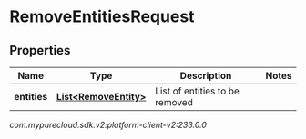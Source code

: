 # RemoveEntitiesRequest


## Properties

| Name | Type | Description | Notes |
| ------------ | ------------- | ------------- | ------------- |
| **entities** | [**List&lt;RemoveEntity&gt;**](RemoveEntity) | List of entities to be removed |  |




_com.mypurecloud.sdk.v2:platform-client-v2:233.0.0_
